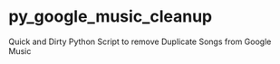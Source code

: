 # py_google_music_cleanup
Quick and Dirty Python Script to remove Duplicate Songs from Google Music
